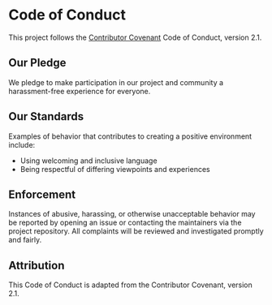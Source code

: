 # Code of Conduct

This project follows the [Contributor Covenant](https://www.contributor-covenant.org/) Code of Conduct, version 2.1.

## Our Pledge
We pledge to make participation in our project and community a harassment-free experience for everyone.

## Our Standards
Examples of behavior that contributes to creating a positive environment include:
- Using welcoming and inclusive language
- Being respectful of differing viewpoints and experiences

## Enforcement
Instances of abusive, harassing, or otherwise unacceptable behavior may be reported by opening an issue or contacting the maintainers via the project repository.
All complaints will be reviewed and investigated promptly and fairly.

## Attribution
This Code of Conduct is adapted from the Contributor Covenant, version 2.1.
